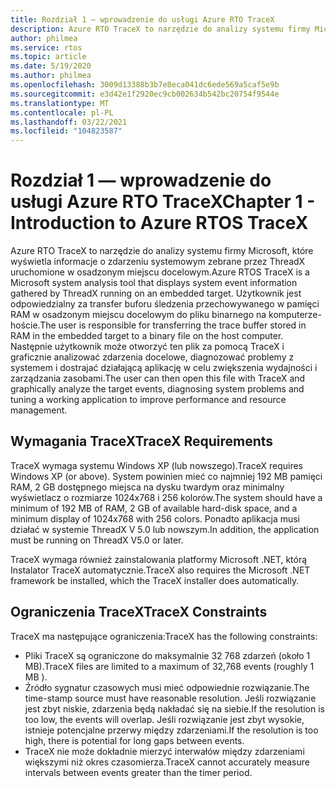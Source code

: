 ```yaml
---
title: Rozdział 1 — wprowadzenie do usługi Azure RTO TraceX
description: Azure RTO TraceX to narzędzie do analizy systemu firmy Microsoft, które wyświetla informacje o zdarzeniu systemowym zebrane przez ThreadX uruchomione w osadzonym miejscu docelowym.
author: philmea
ms.service: rtos
ms.topic: article
ms.date: 5/19/2020
ms.author: philmea
ms.openlocfilehash: 3009d13388b3b7e8eca041dc6ede569a5caf5e9b
ms.sourcegitcommit: e3d42e1f2920ec9cb002634b542bc20754f9544e
ms.translationtype: MT
ms.contentlocale: pl-PL
ms.lasthandoff: 03/22/2021
ms.locfileid: "104823587"
---
```

# <a name="chapter-1---introduction-to-azure-rtos-tracex"></a><span data-ttu-id="a1b82-103">Rozdział 1 — wprowadzenie do usługi Azure RTO TraceX</span><span class="sxs-lookup"><span data-stu-id="a1b82-103">Chapter 1 - Introduction to Azure RTOS TraceX</span></span>

<span data-ttu-id="a1b82-104">Azure RTO TraceX to narzędzie do analizy systemu firmy Microsoft, które wyświetla informacje o zdarzeniu systemowym zebrane przez ThreadX uruchomione w osadzonym miejscu docelowym.</span><span class="sxs-lookup"><span data-stu-id="a1b82-104">Azure RTOS TraceX is a Microsoft system analysis tool that displays system event information gathered by ThreadX running on an embedded target.</span></span> <span data-ttu-id="a1b82-105">Użytkownik jest odpowiedzialny za transfer buforu śledzenia przechowywanego w pamięci RAM w osadzonym miejscu docelowym do pliku binarnego na komputerze-hoście.</span><span class="sxs-lookup"><span data-stu-id="a1b82-105">The user is responsible for transferring the trace buffer stored in RAM in the embedded target to a binary file on the host computer.</span></span> <span data-ttu-id="a1b82-106">Następnie użytkownik może otworzyć ten plik za pomocą TraceX i graficznie analizować zdarzenia docelowe, diagnozować problemy z systemem i dostrajać działającą aplikację w celu zwiększenia wydajności i zarządzania zasobami.</span><span class="sxs-lookup"><span data-stu-id="a1b82-106">The user can then open this file with TraceX and graphically analyze the target events, diagnosing system problems and tuning a working application to improve performance and resource management.</span></span>

## <a name="tracex-requirements"></a><span data-ttu-id="a1b82-107">Wymagania TraceX</span><span class="sxs-lookup"><span data-stu-id="a1b82-107">TraceX Requirements</span></span>

<span data-ttu-id="a1b82-108">TraceX wymaga systemu Windows XP (lub nowszego).</span><span class="sxs-lookup"><span data-stu-id="a1b82-108">TraceX requires Windows XP (or above).</span></span> <span data-ttu-id="a1b82-109">System powinien mieć co najmniej 192 MB pamięci RAM, 2 GB dostępnego miejsca na dysku twardym oraz minimalny wyświetlacz o rozmiarze 1024x768 i 256 kolorów.</span><span class="sxs-lookup"><span data-stu-id="a1b82-109">The system should have a minimum of 192 MB of RAM, 2 GB of available hard-disk space, and a minimum display of 1024x768 with 256 colors.</span></span> <span data-ttu-id="a1b82-110">Ponadto aplikacja musi działać w systemie ThreadX V 5.0 lub nowszym.</span><span class="sxs-lookup"><span data-stu-id="a1b82-110">In addition, the application must be running on ThreadX V5.0 or later.</span></span>

<span data-ttu-id="a1b82-111">TraceX wymaga również zainstalowania platformy Microsoft .NET, którą Instalator TraceX automatycznie.</span><span class="sxs-lookup"><span data-stu-id="a1b82-111">TraceX also requires the Microsoft .NET framework be installed, which the TraceX installer does automatically.</span></span>

## <a name="tracex-constraints"></a><span data-ttu-id="a1b82-112">Ograniczenia TraceX</span><span class="sxs-lookup"><span data-stu-id="a1b82-112">TraceX Constraints</span></span>

<span data-ttu-id="a1b82-113">TraceX ma następujące ograniczenia:</span><span class="sxs-lookup"><span data-stu-id="a1b82-113">TraceX has the following constraints:</span></span>

- <span data-ttu-id="a1b82-114">Pliki TraceX są ograniczone do maksymalnie 32 768 zdarzeń (około 1 MB).</span><span class="sxs-lookup"><span data-stu-id="a1b82-114">TraceX files are limited to a maximum of 32,768 events (roughly 1 MB ).</span></span>
- <span data-ttu-id="a1b82-115">Źródło sygnatur czasowych musi mieć odpowiednie rozwiązanie.</span><span class="sxs-lookup"><span data-stu-id="a1b82-115">The time-stamp source must have reasonable resolution.</span></span> <span data-ttu-id="a1b82-116">Jeśli rozwiązanie jest zbyt niskie, zdarzenia będą nakładać się na siebie.</span><span class="sxs-lookup"><span data-stu-id="a1b82-116">If the resolution is too low, the events will overlap.</span></span> <span data-ttu-id="a1b82-117">Jeśli rozwiązanie jest zbyt wysokie, istnieje potencjalne przerwy między zdarzeniami.</span><span class="sxs-lookup"><span data-stu-id="a1b82-117">If the resolution is too high, there is potential for long gaps between events.</span></span>
- <span data-ttu-id="a1b82-118">TraceX nie może dokładnie mierzyć interwałów między zdarzeniami większymi niż okres czasomierza.</span><span class="sxs-lookup"><span data-stu-id="a1b82-118">TraceX cannot accurately measure intervals between events greater than the timer period.</span></span>
